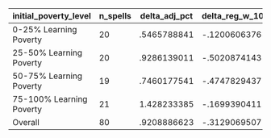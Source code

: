 initial_poverty_level|n_spells|delta_adj_pct|delta_reg_w_10|delta_reg_w_20|delta_reg_w_30|delta_reg_w_40|delta_reg_w_50|delta_reg_w_60|delta_reg_w_70|delta_reg_w_80|delta_reg_w_90
---|---|---|---|---|---|---|---|---|---|---|---
0-25% Learning Poverty|20|.5465788841|-.1200606376|.1227687821|.2374530733|.5742874146|.6443479061|.7144083381|.8009953499|1.250891089|3.098136425
25-50% Learning Poverty|20|.9286139011|-.5020874143|-.1443696022|-.0920966044|.0492232181|.458666116|1.056338549|1.46018219|1.92885232|2.613255262
50-75% Learning Poverty|19|.7460177541|-.4747829437|-.0854110718|.496730268|.5525708795|.6258043647|.9023186564|1.0260818|1.203983307|2.141991138
75-100% Learning Poverty|21|1.428233385|-.1699390411|-.0193285253|.1339449137|.7571762204|1.319777369|1.568268061|1.89380753|2.301187038|2.936262608
Overall|80|.9208886623|-.3129069507|-.0307590719|.1894730926|.4858720005|.7708235979|1.068657756|1.306113243|1.684943438|2.707339764

